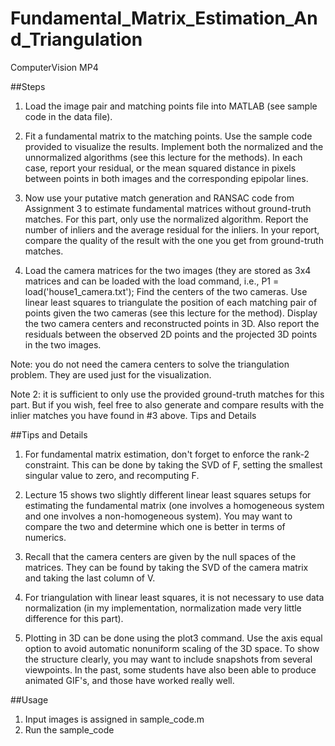 Fundamental_Matrix_Estimation_And_Triangulation
===============================================

ComputerVision MP4

##Steps
1. Load the image pair and matching points file into MATLAB (see sample code in the data file).

2. Fit a fundamental matrix to the matching points. Use the sample code provided to visualize the results. Implement both the normalized and the unnormalized algorithms (see this lecture for the methods). In each case, report your residual, or the mean squared distance in pixels between points in both images and the corresponding epipolar lines.

3. Now use your putative match generation and RANSAC code from Assignment 3 to estimate fundamental matrices without ground-truth matches. For this part, only use the normalized algorithm. Report the number of inliers and the average residual for the inliers. In your report, compare the quality of the result with the one you get from ground-truth matches. 

4. Load the camera matrices for the two images (they are stored as 3x4 matrices and can be loaded with the load command, i.e., P1 = load('house1_camera.txt'); Find the centers of the two cameras. Use linear least squares to triangulate the position of each matching pair of points given the two cameras (see this lecture for the method). Display the two camera centers and reconstructed points in 3D. Also report the residuals between the observed 2D points and the projected 3D points in the two images.

Note: you do not need the camera centers to solve the triangulation problem. They are used just for the visualization.

Note 2: it is sufficient to only use the provided ground-truth matches for this part. But if you wish, feel free to also generate and compare results with the inlier matches you have found in #3 above.
Tips and Details

##Tips and Details

1. For fundamental matrix estimation, don't forget to enforce the rank-2 constraint. This can be done by taking the SVD of F, setting the smallest singular value to zero, and recomputing F.

2. Lecture 15 shows two slightly different linear least squares setups for estimating the fundamental matrix (one involves a homogeneous system and one involves a non-homogeneous system). You may want to compare the two and determine which one is better in terms of numerics.

3. Recall that the camera centers are given by the null spaces of the matrices. They can be found by taking the SVD of the camera matrix and taking the last column of V.

4. For triangulation with linear least squares, it is not necessary to use data normalization (in my implementation, normalization made very little difference for this part).

5. Plotting in 3D can be done using the plot3 command. Use the axis equal option to avoid automatic nonuniform scaling of the 3D space. To show the structure clearly, you may want to include snapshots from several viewpoints. In the past, some students have also been able to produce animated GIF's, and those have worked really well.

##Usage

1. Input images is assigned in sample_code.m
2. Run the sample_code

